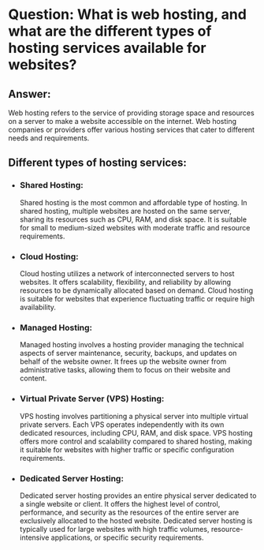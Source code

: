 # Question: What is web hosting, and what are the different types of hosting services available for websites?

## Answer:

Web hosting refers to the service of providing storage space and resources on a server to make a website accessible on the internet. Web hosting companies or providers offer various hosting services that cater to different needs and requirements.

## Different types of hosting services:

- ### Shared Hosting:
  Shared hosting is the most common and affordable type of hosting. In shared hosting, multiple websites are hosted on the same server, sharing its resources such as CPU, RAM, and disk space. It is suitable for small to medium-sized websites with moderate traffic and resource requirements.
- ### Cloud Hosting:
  Cloud hosting utilizes a network of interconnected servers to host websites. It offers scalability, flexibility, and reliability by allowing resources to be dynamically allocated based on demand. Cloud hosting is suitable for websites that experience fluctuating traffic or require high availability.
- ### Managed Hosting:
  Managed hosting involves a hosting provider managing the technical aspects of server maintenance, security, backups, and updates on behalf of the website owner. It frees up the website owner from administrative tasks, allowing them to focus on their website and content.
- ### Virtual Private Server (VPS) Hosting:
  VPS hosting involves partitioning a physical server into multiple virtual private servers. Each VPS operates independently with its own dedicated resources, including CPU, RAM, and disk space. VPS hosting offers more control and scalability compared to shared hosting, making it suitable for websites with higher traffic or specific configuration requirements.
- ### Dedicated Server Hosting:
  Dedicated server hosting provides an entire physical server dedicated to a single website or client. It offers the highest level of control, performance, and security as the resources of the entire server are exclusively allocated to the hosted website. Dedicated server hosting is typically used for large websites with high traffic volumes, resource-intensive applications, or specific security requirements.
